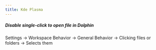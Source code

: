 ```yaml
---
title: Kde Plasma
---
```


##### Disable single-click to open file in Dolphin
Settings → Workspace Behavior → General Behavior → Clicking files or folders → Selects them

